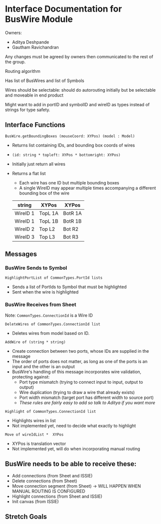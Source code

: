 # Interface Documentation for BusWire Module

Owners:
 - Aditya Deshpande
 - Gautham Ravichandran

Any changes must be agreed by owners then communicated to the rest of the group.

Routing algorithm

Has list of BusWires and list of Symbols

Wires should be selectable: should do autorouting initially but be selectable and moveable in end product

Might want to add in portID and symbolID and wireID as types instead of strings for type safety.


## Interface Functions

`BusWire.getBoundingBoxes (mouseCoord: XYPos) (model : Model)`
 - Returns list containing IDs, and bounding box coords of wires
 - `(id: string * topleft: XYPos * bottomright: XYPos)`
 - Initially just return all wires

 - Returns a flat list
   - Each wire has one ID but multiple bounding boxes 
   - A single WireID may appear multiple times accompanying a different bounding box of the wire

    string  | XYPos  | XYPos  |   
    |---------|--------|--------|
    | WireID 1 | TopL 1A | BotR 1A |   
    | WireID 1 | TopL 1B | BotR 1B |   
    | WireID 2 | Top L2  | Bot R2  |   
    | WireID 3 | Top L3  | Bot R3

## Messages

### <b> BusWire Sends to Symbol</b>
`HighlightPortList of CommonTypes.PortId lists` 
 - Sends a list of PortIds to Symbol that must be highlighted 
 - Sent when the wire is highlighted
 
### <b> BusWire Receives from Sheet</b>

Note: `CommonTypes.ConnectionId` is a Wire ID

`DeleteWires of CommonTypes.ConnectionId list`
 - Deletes wires from model based on ID.

`AddWire of (string * string)`
 - Create connection between two ports, whose IDs are supplied in the message
 - The order of ports does not matter, as long as one of the ports is an input and the other is an output
 - BusWire's handling of this message incorporates wire validation, protecting against:
   - Port type mismatch (trying to connect input to input, output to output)
   - Wire duplication (trying to draw a wire that already exists)
   - Port width mismatch (target port has different width to source port)
   - <i> These rules are fairly easy to add so talk to Aditya if you want more </i>
 

`Highlight of CommonTypes.ConnectionId list`
 - Highlights wires in list
 - Not implemented yet, need to decide what exactly to highlight

`Move of wireIdList *  XYPos`
 - XYPos is translation vector
 - Not implemented yet, will do when incorporating manual routing



## BusWire needs to be able to receive these:
 - Add connections (from Sheet and ISSIE)
 - Delete connections (from Sheet)
 - Move connection segment (from Sheet) -> WILL HAPPEN WHEN MANUAL ROUTING IS CONFIGURED
 - Highlight connections (from Sheet and ISSIE)
 - Init canvas (from ISSIE)

 ## Stretch Goals